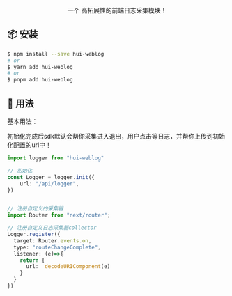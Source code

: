 <div align="center">
一个 高拓展性的前端日志采集模块！
</div>

## 📦 安装

```bash
$ npm install --save hui-weblog
# or
$ yarn add hui-weblog
# or
$ pnpm add hui-weblog
```

## 🔨 用法

基本用法：

初始化完成后sdk默认会帮你采集进入退出，用户点击等日志，并帮你上传到初始化配置的url中！

```ts
import logger from "hui-weblog"

// 初始化
const Logger = logger.init({
    url: "/api/logger",
})


// 注册自定义的采集器
import Router from "next/router";

// 注册自定义日志采集器collector
Logger.register({
  target: Router.events.on,
  type: "routeChangeComplete",
  listener: (e)=>{
    return {
      url:  decodeURIComponent(e)
    }
  }
})
```
